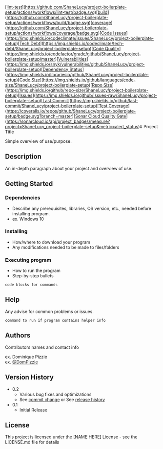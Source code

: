 [[lint-test](https://github.com/ShaneLucy/project-boilerplate-setup/actions/workflows/lint-test/badge.svg)](https://github.com/ShaneLucy/project-boilerplate-setup/actions/workflows/lint-test/badge.svg)[[build](https://github.com/ShaneLucy/project-boilerplate-setup/actions/workflows/build/badge.svg)](https://github.com/ShaneLucy/project-boilerplate-setup/actions/workflows/build/badge.svg)[[coverage](https://github.com/ShaneLucy/project-boilerplate-setup/actions/workflows/coverage/badge.svg)](https://github.com/ShaneLucy/project-boilerplate-setup/actions/workflows/coverage/badge.svg)[[Code Issues](https://img.shields.io/codeclimate/issues/ShaneLucy/project-boilerplate-setup)](https://img.shields.io/codeclimate/issues/ShaneLucy/project-boilerplate-setup)[[Tech Debt](https://img.shields.io/codeclimate/tech-debt/ShaneLucy/project-boilerplate-setup)](https://img.shields.io/codeclimate/tech-debt/ShaneLucy/project-boilerplate-setup)[[Code Quality](https://img.shields.io/codefactor/grade/github/ShaneLucy/project-boilerplate-setup/master)](https://img.shields.io/codefactor/grade/github/ShaneLucy/project-boilerplate-setup/master)[[Vulnerabilities](https://img.shields.io/snyk/vulnerabilities/github/ShaneLucy/project-boilerplate-setup)](https://img.shields.io/snyk/vulnerabilities/github/ShaneLucy/project-boilerplate-setup)[[Dependency Status](https://img.shields.io/librariesio/github/ShaneLucy/project-boilerplate-setup)](https://img.shields.io/librariesio/github/ShaneLucy/project-boilerplate-setup)[[Code Size](https://img.shields.io/github/languages/code-size/ShaneLucy/project-boilerplate-setup)](https://img.shields.io/github/languages/code-size/ShaneLucy/project-boilerplate-setup)[[Repo Size](https://img.shields.io/github/repo-size/ShaneLucy/project-boilerplate-setup)](https://img.shields.io/github/repo-size/ShaneLucy/project-boilerplate-setup)[[Issues](https://img.shields.io/github/issues-raw/ShaneLucy/project-boilerplate-setup)](https://img.shields.io/github/issues-raw/ShaneLucy/project-boilerplate-setup)[[Last Commit](https://img.shields.io/github/last-commit/ShaneLucy/project-boilerplate-setup)](https://img.shields.io/github/last-commit/ShaneLucy/project-boilerplate-setup)[[Test Coverage](https://coveralls.io/repos/github/ShaneLucy/project-boilerplate-setup/badge.svg?branch=master)](https://coveralls.io/repos/github/ShaneLucy/project-boilerplate-setup/badge.svg?branch=master)[[Sonar Cloud Quality Gate](https://sonarcloud.io/api/project_badges/measure?project=ShaneLucy_project-boilerplate-setup&metric=alert_status)](https://sonarcloud.io/api/project_badges/measure?project=ShaneLucy_project-boilerplate-setup&metric=alert_status)# Project Title

Simple overview of use/purpose.

## Description

An in-depth paragraph about your project and overview of use.

## Getting Started

### Dependencies

- Describe any prerequisites, libraries, OS version, etc., needed before installing program.
- ex. Windows 10

### Installing

- How/where to download your program
- Any modifications needed to be made to files/folders

### Executing program

- How to run the program
- Step-by-step bullets

```
code blocks for commands
```

## Help

Any advise for common problems or issues.

```
command to run if program contains helper info
```

## Authors

Contributors names and contact info

ex. Dominique Pizzie  
ex. [@DomPizzie](https://twitter.com/dompizzie)

## Version History

- 0.2
  - Various bug fixes and optimizations
  - See [commit change]() or See [release history]()
- 0.1
  - Initial Release

## License

This project is licensed under the [NAME HERE] License - see the LICENSE.md file for details
